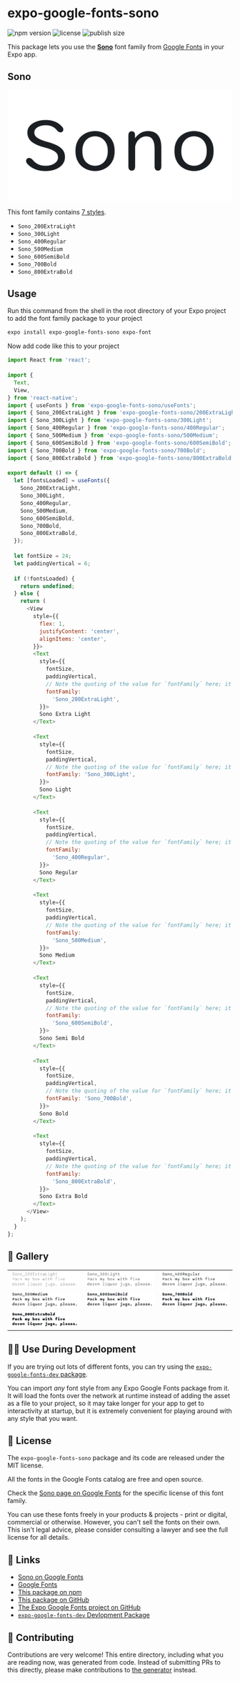 # expo-google-fonts-sono

![npm version](https://flat.badgen.net/npm/v/expo-google-fonts-sono)
![license](https://flat.badgen.net/github/license/expo/google-fonts)
![publish size](https://flat.badgen.net/packagephobia/install/expo-google-fonts-sono)

This package lets you use the [**Sono**](https://fonts.google.com/specimen/Sono) font family from [Google Fonts](https://fonts.google.com/) in your Expo app.

## Sono

![Sono](./font-family.png)

This font family contains [7 styles](#-gallery).

- `Sono_200ExtraLight`
- `Sono_300Light`
- `Sono_400Regular`
- `Sono_500Medium`
- `Sono_600SemiBold`
- `Sono_700Bold`
- `Sono_800ExtraBold`

## Usage

Run this command from the shell in the root directory of your Expo project to add the font family package to your project
```sh
expo install expo-google-fonts-sono expo-font
```

Now add code like this to your project
```js
import React from 'react';

import {
  Text,
  View,
} from 'react-native';
import { useFonts } from 'expo-google-fonts-sono/useFonts';
import { Sono_200ExtraLight } from 'expo-google-fonts-sono/200ExtraLight';
import { Sono_300Light } from 'expo-google-fonts-sono/300Light';
import { Sono_400Regular } from 'expo-google-fonts-sono/400Regular';
import { Sono_500Medium } from 'expo-google-fonts-sono/500Medium';
import { Sono_600SemiBold } from 'expo-google-fonts-sono/600SemiBold';
import { Sono_700Bold } from 'expo-google-fonts-sono/700Bold';
import { Sono_800ExtraBold } from 'expo-google-fonts-sono/800ExtraBold';

export default () => {
  let [fontsLoaded] = useFonts({
    Sono_200ExtraLight,
    Sono_300Light,
    Sono_400Regular,
    Sono_500Medium,
    Sono_600SemiBold,
    Sono_700Bold,
    Sono_800ExtraBold,
  });

  let fontSize = 24;
  let paddingVertical = 6;

  if (!fontsLoaded) {
    return undefined;
  } else {
    return (
      <View
        style={{
          flex: 1,
          justifyContent: 'center',
          alignItems: 'center',
        }}>
        <Text
          style={{
            fontSize,
            paddingVertical,
            // Note the quoting of the value for `fontFamily` here; it expects a string!
            fontFamily:
              'Sono_200ExtraLight',
          }}>
          Sono Extra Light
        </Text>

        <Text
          style={{
            fontSize,
            paddingVertical,
            // Note the quoting of the value for `fontFamily` here; it expects a string!
            fontFamily: 'Sono_300Light',
          }}>
          Sono Light
        </Text>

        <Text
          style={{
            fontSize,
            paddingVertical,
            // Note the quoting of the value for `fontFamily` here; it expects a string!
            fontFamily:
              'Sono_400Regular',
          }}>
          Sono Regular
        </Text>

        <Text
          style={{
            fontSize,
            paddingVertical,
            // Note the quoting of the value for `fontFamily` here; it expects a string!
            fontFamily:
              'Sono_500Medium',
          }}>
          Sono Medium
        </Text>

        <Text
          style={{
            fontSize,
            paddingVertical,
            // Note the quoting of the value for `fontFamily` here; it expects a string!
            fontFamily:
              'Sono_600SemiBold',
          }}>
          Sono Semi Bold
        </Text>

        <Text
          style={{
            fontSize,
            paddingVertical,
            // Note the quoting of the value for `fontFamily` here; it expects a string!
            fontFamily: 'Sono_700Bold',
          }}>
          Sono Bold
        </Text>

        <Text
          style={{
            fontSize,
            paddingVertical,
            // Note the quoting of the value for `fontFamily` here; it expects a string!
            fontFamily:
              'Sono_800ExtraBold',
          }}>
          Sono Extra Bold
        </Text>
      </View>
    );
  }
};

```

## 🔡 Gallery


||||
|-|-|-|
|![Sono_200ExtraLight](.//200ExtraLight/Sono_200ExtraLight.ttf.png)|![Sono_300Light](.//300Light/Sono_300Light.ttf.png)|![Sono_400Regular](.//400Regular/Sono_400Regular.ttf.png)||
|![Sono_500Medium](.//500Medium/Sono_500Medium.ttf.png)|![Sono_600SemiBold](.//600SemiBold/Sono_600SemiBold.ttf.png)|![Sono_700Bold](.//700Bold/Sono_700Bold.ttf.png)||
|![Sono_800ExtraBold](.//800ExtraBold/Sono_800ExtraBold.ttf.png)||||


## 👩‍💻 Use During Development

If you are trying out lots of different fonts, you can try using the [`expo-google-fonts-dev` package](https://github.com/freeboub/google-fonts/tree/master/font-packages/dev#readme).

You can import *any* font style from any Expo Google Fonts package from it. It will load the fonts
over the network at runtime instead of adding the asset as a file to your project, so it may take longer
for your app to get to interactivity at startup, but it is extremely convenient
for playing around with any style that you want.

## 📖 License

The `expo-google-fonts-sono` package and its code are released under the MIT license.

All the fonts in the Google Fonts catalog are free and open source.

Check the [Sono page on Google Fonts](https://fonts.google.com/specimen/Sono) for the specific license of this font family.

You can use these fonts freely in your products & projects - print or digital, commercial or otherwise. However, you can't sell the fonts on their own. This isn't legal advice, please consider consulting a lawyer and see the full license for all details.

## 🔗 Links

- [Sono on Google Fonts](https://fonts.google.com/specimen/Sono)
- [Google Fonts](https://fonts.google.com/)
- [This package on npm](https://www.npmjs.com/package/expo-google-fonts-sono)
- [This package on GitHub](https://github.com/freeboub/google-fonts/tree/master/font-packages/sono)
- [The Expo Google Fonts project on GitHub](https://github.com/freeboub/google-fonts)
- [`expo-google-fonts-dev` Devlopment Package](https://github.com/freeboub/google-fonts/tree/master/font-packages/dev)

## 🤝 Contributing

Contributions are very welcome! This entire directory, including what you are reading now, was generated from code. Instead of submitting PRs to this directly, please make contributions to [the generator](https://github.com/freeboub/google-fonts/tree/master/packages/generator) instead.
